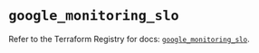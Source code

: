 # `google_monitoring_slo`

Refer to the Terraform Registry for docs: [`google_monitoring_slo`](https://registry.terraform.io/providers/hashicorp/google-beta/6.27.0/docs/resources/google_monitoring_slo).
